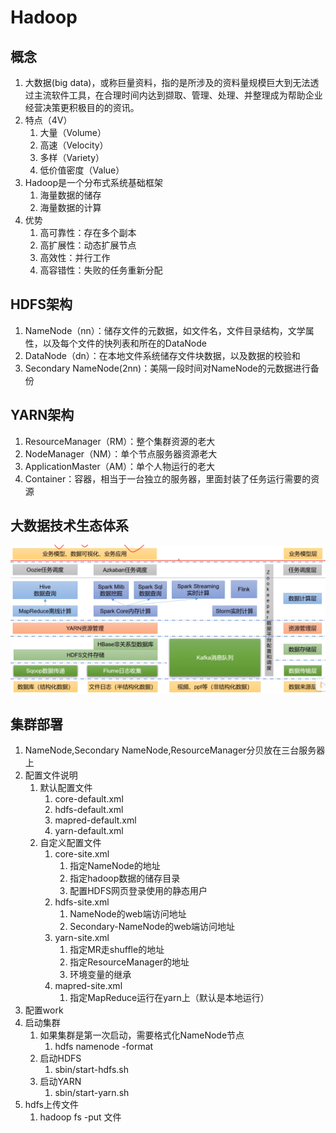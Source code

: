 # Hadoop

## 概念

1. 大数据(big data)，或称巨量资料，指的是所涉及的资料量规模巨大到无法透过主流软件工具，在合理时间内达到撷取、管理、处理、并整理成为帮助企业经营决策更积极目的的资讯。
2. 特点（4V）
   1. 大量（Volume）
   2. 高速（Velocity）
   3. 多样（Variety）
   4. 低价值密度（Value）
3. Hadoop是一个分布式系统基础框架
   1. 海量数据的储存
   2. 海量数据的计算
4. 优势
   1. 高可靠性：存在多个副本
   2. 高扩展性：动态扩展节点
   3. 高效性：并行工作
   4. 高容错性：失败的任务重新分配

## HDFS架构

1. NameNode（nn）：储存文件的元数据，如文件名，文件目录结构，文学属性，以及每个文件的快列表和所在的DataNode
2. DataNode（dn）：在本地文件系统储存文件块数据，以及数据的校验和
3. Secondary NameNode(2nn)：美隔一段时间对NameNode的元数据进行备份

## YARN架构

1. ResourceManager（RM）：整个集群资源的老大
2. NodeManager（NM）：单个节点服务器资源老大
3. ApplicationMaster（AM）：单个人物运行的老大
4. Container：容器，相当于一台独立的服务器，里面封装了任务运行需要的资源

## 大数据技术生态体系

![avator](resource/1.png)

## 集群部署

1. NameNode,Secondary NameNode,ResourceManager分贝放在三台服务器上
2. 配置文件说明
   1. 默认配置文件
      1. core-default.xml
      2. hdfs-default.xml
      3. mapred-default.xml
      4. yarn-default.xml
   2. 自定义配置文件
      1. core-site.xml
         1. 指定NameNode的地址
         2. 指定hadoop数据的储存目录
         3. 配置HDFS网页登录使用的静态用户
      2. hdfs-site.xml
         1. NameNode的web端访问地址
         2. Secondary-NameNode的web端访问地址
      3. yarn-site.xml
         1. 指定MR走shuffle的地址
         2. 指定ResourceManager的地址
         3. 环境变量的继承
      4. mapred-site.xml
         1. 指定MapReduce运行在yarn上（默认是本地运行）
3. 配置work
4. 启动集群
   1. 如果集群是第一次启动，需要格式化NameNode节点
      1. hdfs namenode -format
   2. 启动HDFS
      1. sbin/start-hdfs.sh
   3. 启动YARN
      1. sbin/start-yarn.sh
5. hdfs上传文件
   1. hadoop fs -put 文件
